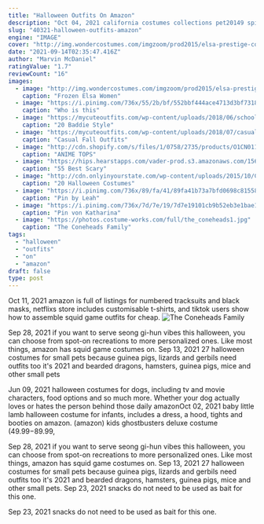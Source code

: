 ```yaml
---
title: "Halloween Outfits On Amazon"
description: "Oct 04, 2021 california costumes collections pet20149 spider pup dog costume, 21.59 from amazon - buy here watching your hound waddle around dressed as a fluffy spider is definitely a"
slug: "40321-halloween-outfits-amazon"
engine: "IMAGE"
cover: "http://img.wondercostumes.com/imgzoom/prod2015/elsa-prestige-costume.jpg"
date: "2021-09-14T02:35:47.416Z"
author: "Marvin McDaniel"
ratingValue: "1.7"
reviewCount: "16"
images:
  - image: "http://img.wondercostumes.com/imgzoom/prod2015/elsa-prestige-costume.jpg"
    caption: "Frozen Elsa Women"
  - image: "https://i.pinimg.com/736x/55/2b/bf/552bbf444ace4713d3bf7318a9c9c177.jpg"
    caption: "Who is this"
  - image: "https://mycuteoutfits.com/wp-content/uploads/2018/06/school_outfits_baddie_mco_16.jpg"
    caption: "20 Baddie Style"
  - image: "https://mycuteoutfits.com/wp-content/uploads/2018/07/casual_baddie_fall_outfits_mco7.jpg"
    caption: "Casual Fall Outfits"
  - image: "http://cdn.shopify.com/s/files/1/0758/2735/products/O1CN011VJUuBAub86BLnA__2942762632_1200x630.jpg?v=1579658198"
    caption: "ANIME TOPS"
  - image: "https://hips.hearstapps.com/vader-prod.s3.amazonaws.com/1569249239-scary-halloween-costumes-scary-pumpkins-1569249224.png?crop=0.8329779673063256xw:1xh;center,top&resize=480:*"
    caption: "55 Best Scary"
  - image: "http://cdn.onlyinyourstate.com/wp-content/uploads/2015/10/Carnevale-050-700x933.jpg"
    caption: "20 Halloween Costumes"
  - image: "https://i.pinimg.com/736x/89/fa/41/89fa41b73a7bfd0698c81558ec06aaec.jpg"
    caption: "Pin by Leah"
  - image: "https://i.pinimg.com/736x/7d/7e/19/7d7e19101cb9b52eb3e1bae1891f7de2.jpg"
    caption: "Pin von Katharina"
  - image: "https://photos.costume-works.com/full/the_coneheads1.jpg"
    caption: "The Coneheads Family"
tags:
  - "halloween"
  - "outfits"
  - "on"
  - "amazon"
draft: false
type: post
---
```


Oct 11, 2021 amazon is full of listings for numbered tracksuits and black masks, netflixs store includes customisable t-shirts, and tiktok users show how to assemble squid game outfits for cheap.
![The Coneheads Family](https://photos.costume-works.com/full/the_coneheads1.jpg "The Coneheads Family")

Sep 28, 2021 if you want to serve seong gi-hun vibes this halloween, you can choose from spot-on recreations to more personalized ones. Like most things, amazon has squid game costumes on. Sep 13, 2021 27 halloween costumes for small pets because guinea pigs, lizards and gerbils need outfits too it&#39;s 2021 and bearded dragons, hamsters, guinea pigs, mice and other small pets
<!--inArticleAds-->

<!--galleryOne-->

Jun 09, 2021 halloween costumes for dogs, including tv and movie characters, food options and so much more.  Whether your dog actually loves or hates the person behind those daily amazonOct 02, 2021 baby little lamb halloween costume for infants, includes a dress, a hood, tights and booties on amazon. (amazon) kids ghostbusters deluxe costume ($49.99-$89.99,
<!--inArticleAds-->

<!--galleryTwo-->

Sep 28, 2021 if you want to serve seong gi-hun vibes this halloween, you can choose from spot-on recreations to more personalized ones. Like most things, amazon has squid game costumes on. Sep 13, 2021 27 halloween costumes for small pets because guinea pigs, lizards and gerbils need outfits too it's 2021 and bearded dragons, hamsters, guinea pigs, mice and other small pets. Sep 23, 2021 snacks do not need to be used as bait for this one.
<!--galleryThree-->

Sep 23, 2021 snacks do not need to be used as bait for this one.